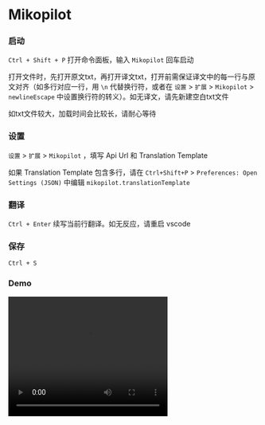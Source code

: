 # Mikopilot

### 启动
`Ctrl + Shift + P` 打开命令面板，输入 `Mikopilot` 回车启动

打开文件时，先打开原文txt，再打开译文txt，打开前需保证译文中的每一行与原文对齐（如多行对应一行，用 `\n` 代替换行符，或者在 `设置` > `扩展` > `Mikopilot` > `newlineEscape` 中设置换行符的转义）。如无译文，请先新建空白txt文件

如txt文件较大，加载时间会比较长，请耐心等待

### 设置
`设置` > `扩展` > `Mikopilot` ，填写 Api Url 和 Translation Template

如果 Translation Template 包含多行，请在 `Ctrl+Shift+P` > `Preferences: Open Settings (JSON)` 中编辑 `mikopilot.translationTemplate`

### 翻译
`Ctrl + Enter` 续写当前行翻译。如无反应，请重启 vscode

### 保存
`Ctrl + S`

### Demo
<video width="320" height="240" controls>
    <source src="assets/demo.mp4" type="video/mp4">
</video>
